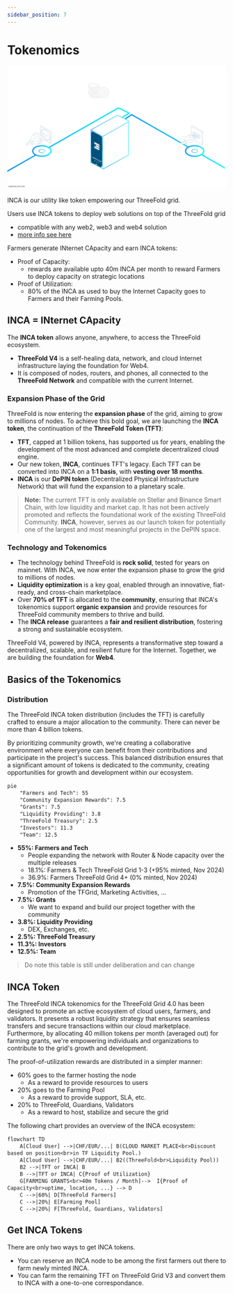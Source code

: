 ```yaml
---
sidebar_position: 7
---
```


# Tokenomics

![](img/inca_tokens.png)

INCA is our utility like token empowering our ThreeFold grid.

Users use INCA tokens to deploy web solutions on top of the ThreeFold grid

- compatible with any web2, web3 and web4 solution
- [more info see here](use.md)

Farmers generate INternet CApacity and earn INCA tokens:

- Proof of Capacity: 
  - rewards are available upto 40m INCA per month to reward Farmers to deploy capacity on strategic locations
- Proof of Utilization: 
  - 80% of the INCA as used to buy the Internet Capacity goes to Farmers and their Farming Pools.


## INCA = **IN**ternet **CA**pacity

The **INCA token** allows anyone, anywhere, to access the ThreeFold ecosystem. 

- **ThreeFold V4** is a self-healing data, network, and cloud Internet infrastructure laying the foundation for Web4. 
- It is composed of nodes, routers, and phones, all connected to the **ThreeFold Network** and compatible with the current Internet.

### Expansion Phase of the Grid

ThreeFold is now entering the **expansion phase** of the grid, aiming to grow to millions of nodes. To achieve this bold goal, we are launching the **INCA token**, the continuation of the **ThreeFold Token (TFT)**:

- **TFT**, capped at 1 billion tokens, has supported us for years, enabling the development of the most advanced and complete decentralized cloud engine.
- Our new token, **INCA**, continues TFT's legacy. Each TFT can be converted into INCA on a **1:1 basis**, with **vesting over 18 months**.
- **INCA** is our **DePIN token** (Decentralized Physical Infrastructure Network) that will fund the expansion to a planetary scale.

> **Note:** The current TFT is only available on Stellar and Binance Smart Chain, with low liquidity and market cap. It has not been actively promoted and reflects the foundational work of the existing ThreeFold Community. **INCA**, however, serves as our launch token for potentially one of the largest and most meaningful projects in the DePIN space.

### Technology and Tokenomics

- The technology behind ThreeFold is **rock solid**, tested for years on mainnet. With INCA, we now enter the expansion phase to grow the grid to millions of nodes.
- **Liquidity optimization** is a key goal, enabled through an innovative, fiat-ready, and cross-chain marketplace.
- Over **70% of TFT** is allocated to the **community**, ensuring that INCA's tokenomics support **organic expansion** and provide resources for ThreeFold community members to thrive and build.
- The **INCA release** guarantees a **fair and resilient distribution**, fostering a strong and sustainable ecosystem.

ThreeFold V4, powered by INCA, represents a transformative step toward a decentralized, scalable, and resilient future for the Internet. Together, we are building the foundation for **Web4**.


## Basics of the Tokenomics

### Distribution


The ThreeFold INCA token distribution (includes the TFT) is carefully crafted to ensure a major allocation to the community. There can never be more than 4 billion tokens.

By prioritizing community growth, we're creating a collaborative environment where everyone can benefit from their contributions and participate in the project's success. This balanced distribution ensures that a significant amount of tokens is dedicated to the community, creating opportunities for growth and development within our ecosystem.


```mermaid
pie
    "Farmers and Tech": 55
    "Community Expansion Rewards": 7.5
    "Grants": 7.5
    "Liquidity Providing": 3.8
    "ThreeFold Treasury": 2.5
    "Investors": 11.3
    "Team": 12.5
```

- **55%: Farmers and Tech**
  - People expanding the network with Router & Node capacity over the multiple releases
  - 18.1%: Farmers & Tech ThreeFold Grid 1-3 (+95% minted, Nov 2024)
  - 36.9%: Farmers ThreeFold Grid 4+ (0% minted, Nov 2024)
- **7.5%: Community Expansion Rewards**
  - Promotion of the TFGrid, Marketing Activities, ... 
- **7.5%: Grants**
  - We want to expand and build our project together with the community
- **3.8%: Liquidity Providing**
  - DEX, Exchanges, etc.
- **2.5%: ThreeFold Treasury**
- **11.3%: Investors**
- **12.5%: Team**


> Do note this table is still under deliberation and can change

## INCA Token

The ThreeFold INCA tokenomics for the ThreeFold Grid 4.0 has been designed to promote an active ecosystem of cloud users, farmers, and validators. It presents a robust liquidity strategy that ensures seamless transfers and secure transactions within our cloud marketplace. Furthermore, by allocating 40 million tokens per month (averaged out) for farming grants, we're empowering individuals and organizations to contribute to the grid's growth and development.

The proof-of-utilization rewards are distributed in a simpler manner:

- 60% goes to the farmer hosting the node
  - As a reward to provide resources to users
- 20% goes to the Farming Pool
  - As a reward to provide support, SLA, etc.
- 20% to ThreeFold, Guardians, Validators
  - As a reward to host, stabilize and secure the grid

The following chart provides an overview of the INCA ecosystem:

```mermaid
flowchart TD
    A[Cloud User] -->|CHF/EUR/...| B(CLOUD MARKET PLACE<br>Discount based on position<br>in TF Liquidity Pool.)
    A[Cloud User] -->|CHF/EUR/...| B2((ThreeFold<br>Liquidity Pool))
    B2 -->|TFT or INCA| B
    B -->|TFT or INCA| C{Proof of Utilization}
    G[FARMING GRANTS<br>40m Tokens / Month]-->  I{Proof of Capacity<br>uptime, location, ...} --> D
    C -->|60%| D[ThreeFold Farmers]
    C -->|20%| E[Farming Pool]
    C -->|20%| F[ThreeFold, Guardians, Validators]
  ```

## Get INCA Tokens

There are only two ways to get INCA tokens. 

- You can reserve an INCA node to be among the first farmers out there to farm newly minted INCA. 
- You can farm the remaining TFT on ThreeFold Grid V3 and convert them to INCA with a one-to-one correspondance.
